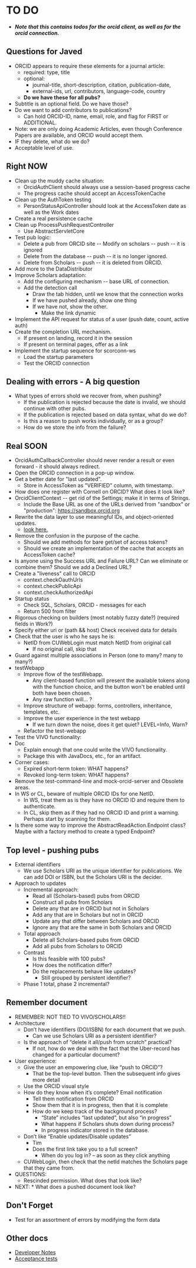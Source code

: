 # TO DO
* __*Note that this contains todos for the orcid client, as well as for the orcid connection.*__

## Questions for Javed
* ORCID appears to require these elements for a journal article:
	* required: type, title
	* optional: 
		* journal-title, short-description, citation, publication-date, 
		* external-ids, url, contributors, language-code, country
	* __Do we have these for all pubs?__
* Subtitle is an optional field. Do we have those?
* Do we want to add contributors to publications?
	* Can hold ORCID-ID, name, email, role, and flag for FIRST or ADDITIONAL.
* Note: we are only doing Academic Articles, even though Conference Papers are available, and ORCID would accept them.
* IF they delete, what do we do?
* Acceptable level of use.

## Right NOW
* Clean up the muddy cache situation: 
	* OrcidAuthClient should always use a session-based progress cache
	* The progress cache should accept an AccessTokenCache
* Clean up the AuthToken testing
	* PersonStatusApiController should look at the AccessToken date as well
	as the Work dates
* Create a real persistence cache
* Clean up ProcessPushRequestController
	* Use AbstractServletCore
* Test pub logic:
	* Delete a pub from ORCID site -- Modify on scholars -- push -- it is ignored
	* Delete from the database -- push -- it is no longer ignored. 
	* Delete from Scholars -- push -- it is deleted from ORCID.
* Add more to the DataDistributor
* Improve Scholars adaptation:
	* Add the configuring mechanism -- base URL of connection.
	* Add the detection call
		* Draw the tab hidden, until we know that the connection works
		* If we have pushed already, show one thing
		* If we have not, show the other.
			* Make the link dynamic
* Implement the API request for status of a user (push date, count, active auth)
* Create the completion URL mechanism.
	* If present on landing, record it in the session
	* If present on terminal pages, offer as a link
* Implement the startup sequence for scorconn-ws
	* Load the startup parameters
	* Test the ORCID connection

## Dealing with errors - A big question
* What types of errors shold we recover from, when pushing?
	* If the publication is rejected because the date is invalid, we should 
	continue with other pubs.
	* If the publication is rejected based on data syntax, what do we do?
	* Is this a reason to push works individually, or as a group?
	* How do we store the info from the failure?

## Real SOON
* OrcidAuthCallbackController should never render a result or even forward - it should always redirect.
* Open the ORCID connection in a pop-up window.
* Get a better date for "last updated". 
	* Store in AccessToken as "VERIFIED" column, with timestamp.
* How does one register with Cornell on ORCID? What does it look like?
* OrcidClientContext -- get rid of the Settings; make it in terms of Strings.
	* Include the Base URL as one of the URLs derived from "sandbox" or "production": https://sandbox.orcid.org
* Rewrite the data layer to use meaningful IDs, and object-oriented updates.
	* [look here.](https://stackoverflow.com/questions/3585034/how-to-map-a-composite-key-with-hibernate)
* Remove the confusion in the purpose of the cache. 
	* Should we add methods for bare get/set of access tokens?
	* Should we create an implementation of the cache that accepts an AccessToken cache?
* Is anyone using the Success URL and Failure URL? Can we eliminate or combine them? Should we add a Declined URL?
* Create a "liveness" call to ORCID
	* context.checkOauthUrls
	* context.checkPublicApi
	* context.checkAuthorizedApi
* Startup status
	* Check SQL, Scholars, ORCID - messages for each
	* Return 500 from filter
* Rigorous checking on builders (most notably fuzzy date?) (required fields in Work?)
* Specify either uri or (path && host) Check received data for details
* Check that the user is who he says he is:
	* NetID from CUWebLogin must match NetID from original call
		* If no original call, skip that
* Guard against multiple associations in Person (one to many? many to many?)
* testWebapp
	* Improve flow of the testWebapp.
		* Any client-based function will present the available tokens along with the function choice, and
		the button won't be enabled until both have been chosen.
		* Any raw function will... ?
	* Improve structure of webapp: forms, controllers, inheritance, templates, etc.
	* Improve the user experience in the test webapp
		* If we turn down the noise, does it get quiet? LEVEL=Info, Warn?
	* Refactor the test-webapp
* Test the VIVO functionality: 
* Doc
	* Explain enough that one could write the VIVO functionality.
	* Package this with JavaDocs, etc., for an artifact.
* Corner cases:
	* Expired short-term token: WHAT happens?
	* Revoked long-term token: WHAT happens?
* Remove the test-command-line and mock-orcid-server  and Obsolete  areas.
* In WS or CL, beware of multiple ORCID IDs for one NetID.
	* In WS, treat them as is they have no ORCID ID and require them to authenticate.
	* In CL, skip them as if they had no ORCID ID and print a warning. Perhaps start by scanning for them.
* Is there some way to improve the AbstractReadAction.Endpoint class? Maybe with a factory method to create a typed Endpoint?
	

## Top level - pushing pubs
* External identifiers
	* We use Scholars URI as the unique identifier for publications. 
	We can add DOI or ISBN, but the Scholars URI is the decider.
* Approach to updates
	* Incremental approach:
		* Read all (Scholars-based) pubs from ORCID
		* Construct all pubs from Scholars
		* Delete any that are in ORCID but not in Scholars
		* Add any that are in Scholars but not in ORCID
		* Update any that differ between Scholars and ORCID
		* Ignore any that are the same in both Scholars and ORCID
	* Total approach
		* Delete all Scholars-based pubs from ORCID
		* Add all pubs from Scholars to ORCID
	* Contrast
		* Is this feasible with 100 pubs?
		* How does the notification differ?
		* Do the replacements behave like updates?
			* Still grouped by persistent identifier?
	* Phase 1 total, phase 2 incremental?

## Remember document

* REMEMBER: NOT TIED TO VIVO/SCHOLARS!!
* Architecture
	* Don’t have identifiers (DOI/ISBN) for each document that we push. 
 		* Can we use Scholars URI as a persistent identifier?
	* Is the approach of  “delete it all/push from scratch” practical?
 		* If not, how do we deal with the fact that the Uber-record has changed for a particular document?
* User experience:
	* Give the user an empowering clue, like “push to ORCID”?
 		* That be the top-level button. Then the subsequent info gives more detail
	* Use the ORCID visual style
	* How do they know when it’s complete? Email notification
 		* Tell them notification from ORCID
 		* Show them that it is in progress, then that it is complete
 		* How do we keep track of the background process?
			* “State” includes “last updated”, but also “in progress”
			* What happens if Scholars shuts down during process?
			* In progress indicator stored in the database.
	* Don’t like “Enable updates/Disable updates”
 		* Tim
 		* Does the first link take you to a full screen?
			* When do you log in? – as soon as they click anything
	* CUWebLogin, then check that the netId matches the Scholars page that they came from.
* QUESTIONS:
	* Rescinded permission. What does that look like?
* NEXT:
		* What does a pushed document look like?

## Don't Forget
* Test for an assortment of errors by modifying the form data

## Other docs
* [Developer Notes](./ScorconnDeveloperNotes.md)
* [Acceptance tests](./ScorconnAcceptanceTesting.md)
